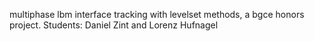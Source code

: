 multiphase lbm interface tracking with levelset methods, a bgce honors project. Students: Daniel Zint and Lorenz Hufnagel
